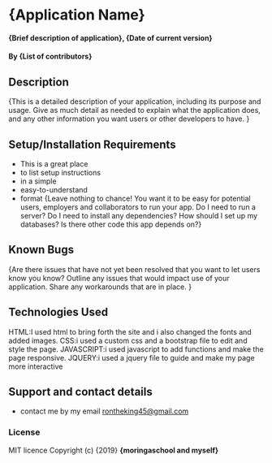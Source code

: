 # {Application Name}
#### {Brief description of application}, {Date of current version}
#### By **{List of contributors}**
## Description
{This is a detailed description of your application, including its purpose and usage.  Give as much detail as needed to explain what the application does, and any other information you want users or other developers to have. }
## Setup/Installation Requirements
* This is a great place
* to list setup instructions
* in a simple
* easy-to-understand
* format
{Leave nothing to chance! You want it to be easy for potential users, employers and collaborators to run your app. Do I need to run a server? Do I need to install any dependencies? How should I set up my databases? Is there other code this app depends on?}
## Known Bugs
{Are there issues that have not yet been resolved that you want to let users know you know? Outline any issues that would impact use of your application. Share any workarounds that are in place. }
## Technologies Used
HTML:I used html to bring forth the site and i also changed the fonts and added images.
CSS:i used a custom css and a bootstrap file to edit and style the page.
JAVASCRIPT:i used javascript to add functions and make the page responsive.
JQUERY:i used a jquery file to guide and make my page more interactive
## Support and contact details
* contact me by my email rontheking45@gmail.com
### License
MIT licence
Copyright (c) {2019} **{moringaschool and myself}**
  
